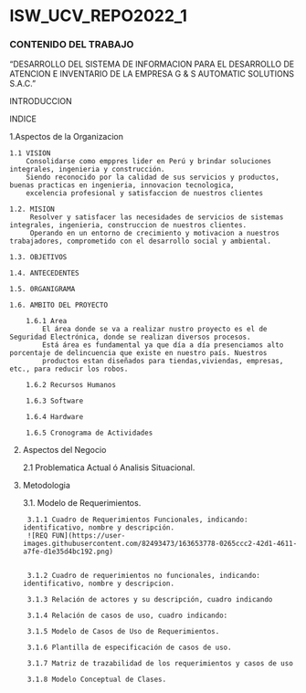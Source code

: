 # ISW_UCV_REPO2022_1
### CONTENIDO DEL TRABAJO

“DESARROLLO DEL SISTEMA DE INFORMACION PARA EL DESARROLLO DE ATENCION E INVENTARIO DE LA EMPRESA G & S AUTOMATIC SOLUTIONS S.A.C.”

INTRODUCCION

INDICE

1.Aspectos de la Organizacion

    1.1 VISION
        Consolidarse como emppres lider en Perú y brindar soluciones integrales, ingenieria y construcción.
        Siendo reconocido por la calidad de sus servicios y productos, buenas practicas en ingenieria, innovacion tecnologica, 
        excelencia profesional y satisfaccion de nuestros clientes

    1.2. MISION
         Resolver y satisfacer las necesidades de servicios de sistemas integrales, ingenieria, construccion de nuestros clientes.
         Operando en un entorno de crecimiento y motivacion a nuestros trabajadores, comprometido con el desarrollo social y ambiental.
         
    1.3. OBJETIVOS

    1.4. ANTECEDENTES

    1.5. 0RGANIGRAMA

    1.6. AMBITO DEL PROYECTO

        1.6.1 Area
            El área donde se va a realizar nustro proyecto es el de Seguridad Electrónica, donde se realizan diversos procesos.
            Está área es fundamental ya que día a día presenciamos alto porcentaje de delincuencia que existe en nuestro país. Nuestros 
            productos estan diseñados para tiendas,viviendas, empresas, etc., para reducir los robos.
  
        1.6.2 Recursos Humanos
        
        1.6.3 Software

        1.6.4 Hardware

        1.6.5 Cronograma de Actividades

2. Aspectos del Negocio
  
    2.1 Problematica Actual ó Analisis Situacional.
  
3. Metodologia
 
    3.1. Modelo de Requerimientos.
   
        3.1.1 Cuadro de Requerimientos Funcionales, indicando: identificativo, nombre y descripción.
        ![REQ FUN](https://user-images.githubusercontent.com/82493473/163653778-0265ccc2-42d1-4611-a7fe-d1e35d4bc192.png)
        
      
        3.1.2 Cuadro de requerimientos no funcionales, indicando: identificativo, nombre y descripcion.
      
        3.1.3 Relación de actores y su descripción, cuadro indicando
         
        3.1.4 Relación de casos de uso, cuadro indicando:
      
        3.1.5 Modelo de Casos de Uso de Requerimientos.
      
        3.1.6 Plantilla de especificación de casos de uso.
      
        3.1.7 Matriz de trazabilidad de los requerimientos y casos de uso 
      
        3.1.8 Modelo Conceptual de Clases.
